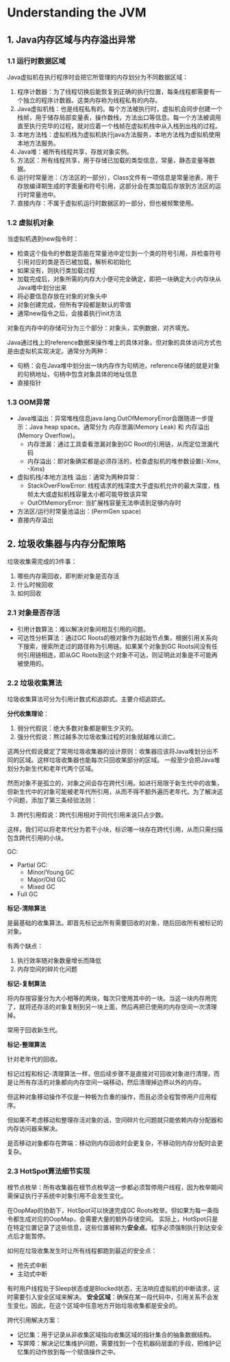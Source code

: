 # Understanding the JVM

## 1. Java内存区域与内存溢出异常

### 1.1 运行时数据区域

Java虚拟机在执行程序时会把它所管理的内存划分为不同数据区域：

1. 程序计数器：为了线程切换后能恢复到正确的执行位置，每条线程都需要有一个独立的程序计数器。这类内存称为线程私有的内存。
2. Java虚拟机栈：也是线程私有的。每个方法被执行时，虚拟机会同步创建一个栈帧，用于储存局部变量表，操作数栈，方法出口等信息。每一个方法被调用直至执行完毕的过程，就对应着一个栈帧在虚拟机栈中从入栈到出栈的过程。
3. 本地方法栈：虚拟机栈为虚拟机执行java方法服务，本地方法栈为虚拟机使用本地方法服务。
4. Java堆：被所有线程共享，存放对象实例。
5. 方法区：所有线程共享，用于存储已加载的类型信息，常量，静态变量等数据。
6. 运行时常量池：（方法区的一部分），Class文件有一项信息是常量池表，用于存放编译期生成的字面量和符号引用，这部分会在类加载后存放到方法区的运行时常量池中。
7. 直接内存：不属于虚拟机运行时数据区的一部分，但也被频繁使用。

### 1.2 虚拟机对象

当虚拟机遇到new指令时：

- 检查这个指令的参数是否能在常量池中定位到一个类的符号引用，并检查符号引用对应的类是否已被加载，解析和初始化
- 如果没有，则执行类加载过程
- 加载完成后，对象所需的内存大小便可完全确定，即把一块确定大小内存块从Java堆中划分出来
- 将必要信息存放在对象的对象头中
- 对象创建完成，但所有字段都是默认的零值
- 通常new指令之后，会接着执行init方法

对象在内存中的存储可分为三个部分：对象头，实例数据，对齐填充。

Java通过栈上的reference数据来操作堆上的具体对象。但对象的具体访问方式也是由虚拟机实现决定。通常分为两种：

- 句柄：会在Java堆中划分出一块内存作为句柄池，reference存储的就是对象的句柄地址，句柄中包含对象具体的地址信息
- 直接指针

### 1.3 OOM异常

- Java堆溢出：异常堆栈信息java.lang.OutOfMemoryError会跟随进一步提示：Java heap space。通常分为 内存泄漏(Memory Leak) 和 内存溢出(Memory Overflow)。
  - 内存泄漏：通过工具查看泄漏对象到GC Root的引用链，从而定位泄漏代码
  - 内存溢出：即对象确实都是必须存活的，检查虚拟机的堆参数设置(-Xmx, -Xms)
- 虚拟机栈/本地方法栈 溢出：通常为两种异常：
  - StackOverFlowError: 线程请求的栈深度大于虚拟机允许的最大深度，栈帧太大或虚拟机栈容量太小都可能导致该异常
  - OutOfMemoryError: 当扩展栈容量无法申请到足够内存时
- 方法区/运行时常量池溢出：(PermGen space)
- 直接内存溢出

## 2. 垃圾收集器与内存分配策略

垃圾收集需完成的3件事：

1. 哪些内存需回收，即判断对象是否存活
2. 什么时候回收
3. 如何回收

### 2.1 对象是否存活

- 引用计数算法：难以解决对象间相互引用的问题。
- 可达性分析算法：通过GC Roots的根对象作为起始节点集，根据引用关系向下搜索，搜索所走过的路径称为引用链。如果某个对象到GC Roots间没有任何引用链相连，即从GC Roots到这个对象不可达，则证明此对象是不可能再被使用的。

### 2.2 垃圾收集算法

垃圾收集算法可分为引用计数式和追踪式。主要介绍追踪式。

**分代收集理论**：

1. 弱分代假说：绝大多数对象都是朝生夕灭的。
2. 强分代假说：熬过越多次垃圾收集过程的对象就越难以消亡。

这两分代假说奠定了常用垃圾收集器的设计原则：收集器应该将Java堆划分出不同的区域。这样垃圾收集器也能每次只回收某部分的区域。
一般至少会把Java堆划分为新生代和老年代两个区域。

然而对象不是孤立的，对象之间会存在跨代引用。如进行局限于新生代中的收集，但新生代中的对象可能被老年代所引用，从而不得不额外遍历老年代。为了解决这个问题，添加了第三条经验法则：

3. 跨代引用假说：跨代引用相对于同代引用来说只占少数。

这样，我们可以将老年代分为若干小块，标识哪一块存在跨代引用，从而只需扫描包含跨代引用的小块。

GC:
  - Partial GC:
    - Minor/Young GC
    - Major/Old GC
    - Mixed GC
  - Full GC

**标记-清除算法**

是最基础的收集算法。即首先标记出所有需要回收的对象，随后回收所有被标记的对象。

有两个缺点：

1. 执行效率随对象数量增长而降低
2. 内存空间的碎片化问题

**标记-复制算法**

将内存按容量分为大小相等的两块，每次只使用其中的一块。当这一块内存用完了，就将还存活的对象复制到另一块上面，然后再把已使用的内存空间一次清理掉。

常用于回收新生代。

**标记-整理算法**

针对老年代的回收。

标记过程和标记-清理算法一样，但后续步骤不是直接对可回收对象进行清理，而是让所有存活的对象都向内存空间一端移动，然后清理掉边界以外的内存。

但这种对象移动操作不仅是一种极为负重的操作，而且必须全程暂停用户应用程序。

但如果不考虑移动和整理存活对象的话，空间碎片化问题就只能依赖内存分配器和内存访问器来解决。

是否移动对象都存在弊端：移动则内存回收时会更复杂，不移动则内存分配时会更复杂。

### 2.3 HotSpot算法细节实现

根节点枚举：所有收集器在根节点枚举这一步都必须暂停用户线程，因为枚举期间需保证执行子系统中对象引用不会发生变化。

在OopMap的协助下，HotSpot可以快速完成GC Roots枚举。但如果为每一条指令都生成对应的OopMap，会需要大量的额外存储空间。
实际上，HotSpot只是在特定位置记录了这些信息，这些位置被称为**安全点**。程序必须强制执行到达安全点后才能暂停。

如何在垃圾收集发生时让所有线程都跑到最近的安全点：

- 抢先式中断
- 主动式中断

有时用户线程处于Sleep状态或是Blocked状态，无法响应虚拟机的中断请求，这时需要引入安全区域来解决。
**安全区域**：确保在某一段代码中，引用关系不会发生变化，因此，在这个区域中任意地方开始垃圾收集都是安全的。

跨代引用解决方案：

- 记忆集：用于记录从非收集区域指向收集区域的指针集合的抽象数据结构。
- 写屏障：解决记忆集维护问题，需要找到一个在机器码层面的手段，把维护记忆集的动作放到每一个赋值操作之中。
